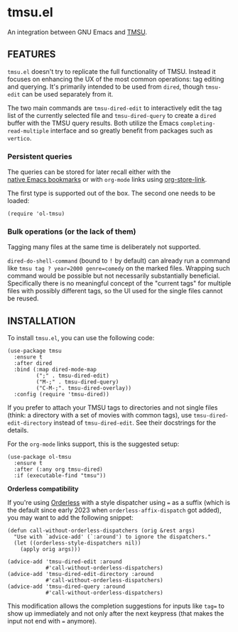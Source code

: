 tmsu.el
=======

An integration between GNU Emacs and [TMSU](https://tmsu.org/).

FEATURES
--------

`tmsu.el` doesn't try to replicate the full functionality of TMSU.
Instead it focuses on enhancing the UX of the most common operations:
tag editing and querying.  It's primarily intended to be used from
`dired`, though `tmsu-edit` can be used separately from it.

The two main commands are `tmsu-dired-edit` to interactively edit the
tag list of the currently selected file and `tmsu-dired-query` to
create a `dired` buffer with the TMSU query results.  Both utilize the
Emacs `completing-read-multiple` interface and so greatly benefit from
packages such as `vertico`.

### Persistent queries

The queries can be stored for later recall either with the
[native Emacs bookmarks][1] or with `org-mode` links using
[org-store-link][2].

[1]: https://www.gnu.org/software/emacs/manual/html_node/emacs/Bookmarks.html
[2]: https://orgmode.org/manual/Handling-Links.html

The first type is supported out of the box.  The second one needs to be loaded:

```elisp
(require 'ol-tmsu)
```

### Bulk operations (or the lack of them)

Tagging many files at the same time is deliberately not supported.

`dired-do-shell-command` (bound to <kbd>!</kbd> by default) can
already run a command like `tmsu tag ? year=2000 genre=comedy` on the
marked files.  Wrapping such command would be possible but not
necessarily substantially beneficial.  Specifically there is no
meaningful concept of the "current tags" for multiple files with
possibly different tags, so the UI used for the single files cannot
be reused.

INSTALLATION
------------

To install `tmsu.el`, you can use the following code:

```elisp
(use-package tmsu
  :ensure t
  :after dired
  :bind (:map dired-mode-map
         (";" . tmsu-dired-edit)
         ("M-;" . tmsu-dired-query)
         ("C-M-;". tmsu-dired-overlay))
  :config (require 'tmsu-dired))
```

If you prefer to attach your TMSU tags to directories and not single
files (think: a directory with a set of movies with common tags), use
`tmsu-dired-edit-directory` instead of `tmsu-dired-edit`.  See their
docstrings for the details.

For the `org-mode` links support, this is the suggested setup:

```elisp
(use-package ol-tmsu
  :ensure t
  :after (:any org tmsu-dired)
  :if (executable-find "tmsu"))
```

**Orderless compatibility**

If you're using [Orderless](https://github.com/oantolin/orderless)
with a style dispatcher using `=` as a suffix (which is the default
since early 2023 when `orderless-affix-dispatch` got added), you may
want to add the following snippet:

```elisp
(defun call-without-orderless-dispatchers (orig &rest args)
  "Use with `advice-add' (`:around') to ignore the dispatchers."
  (let ((orderless-style-dispatchers nil))
    (apply orig args)))

(advice-add 'tmsu-dired-edit :around
            #'call-without-orderless-dispatchers)
(advice-add 'tmsu-dired-edit-directory :around
            #'call-without-orderless-dispatchers)
(advice-add 'tmsu-dired-query :around
            #'call-without-orderless-dispatchers)
```

This modification allows the completion suggestions for inputs like
`tag=` to show up immediately and not only after the next keypress
(that makes the input not end with `=` anymore).
